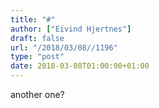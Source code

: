 ```yaml
---
title: "#"
author: ["Eivind Hjertnes"]
draft: false
url: "/2018/03/08//1196"
type: "post"
date: 2018-03-08T01:00:00+01:00
---
```


another one?
